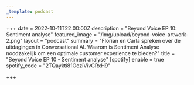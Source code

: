 ```yaml
---
_template: podcast
---
```


+++
date = 2022-10-11T22:00:00Z
description = "Beyond Voice EP 10: Sentiment analyse"
featured_image = "/img/upload/beyond-voice-artwork-2.png"
layout = "podcast"
summary = "Florian en Carla spreken over de uitdagingen in Conversational AI. Waarom is Sentiment Analyse noodzakelijk om een optimale customer experience te bieden?"
title = "Beyond Voice EP 10 - Sentiment analyse"
[spotify]
enable = true
spotify_code = "2TQaykti81OoziVivGRxH9"

+++
